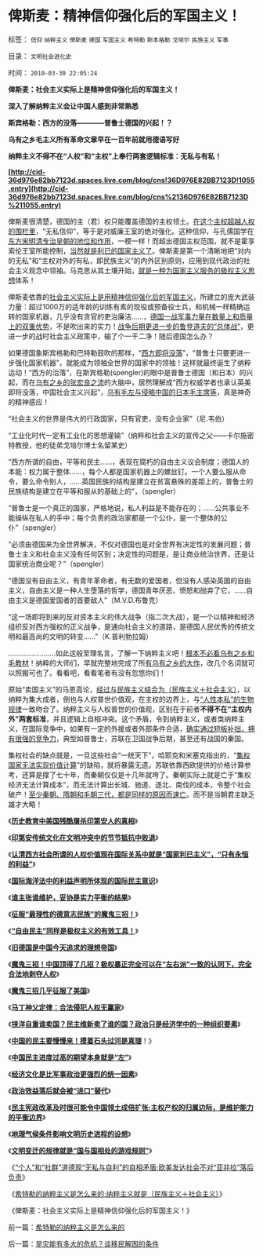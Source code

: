 # 俾斯麦：精神信仰强化后的军国主义！

标签： `信仰` `纳粹主义` `俾斯麦` `德国` `军国主义` `希特勒` `斯本格勒` `戈培尔` `民族主义` `军事` 

目录： `文明社会进化史`

时间： `2010-03-30 22:05:24`

**俾斯麦：社会主义实际上是精神信仰强化后的军国主义！**

**深入了解纳粹主义会让中国人感到非常熟悉**

**斯宾格勒：西方的没落————普鲁士德国的兴起！？**

**乌有之乡毛主义所有革命文章早在一百年前就用德语写好**

**纳粹主义不得不在“人权”和“主权”上奉行两套逻辑标准：无私与有私！**

**[http://cid-36d976e82bb7123d.spaces.live.com/blog/cns!36D976E82BB7123D!1055.entry](http://cid-36d976e82bb7123d.spaces.live.com/blog/cns%2136D976E82BB7123D%211055.entry)**

俾斯麦很清楚，德国的主（君）权只能覆盖德国的主权领土。[在这个主权超越人权的围栏里](http://blog.sina.com.cn/s/blog_5563a64d0100bfeb.html)，“无私信仰”，等于是对威廉王室的绝对强化。这种信仰，与孔儒国学在[东方宋明清专治皇朝的地位和作用](../../../2009/3/21/三纲五常儒家理教之国学精华的科学实用性.md)，一模一样！而超出德国主权范围，就不是霍享索伦王室所能控制，[当然就是利已的国家主义了](../../../2009/7/28/不要问国家对你做了什么，要问你为国家做了什么.md)。俾斯麦是第一个清晰地把“对内的无私”和“主权对外的有私，即民族主义”的内外区别原则，应用到现代政治的社会主义观念中领袖。马克思从其土壤开始，[就是一种为国家主义服务的极权主义思想](../../../2008/7/6/什么是社会生产的价值？什么是GDP？.md)体系！

俾斯麦依靠的[社会主义实际上是用精神信仰强化后的军国主义](../../../2009/12/18/为什么“大炮一响黄金万两”的战争GDP不能富国强兵.md)，所建立的庞大武装力量：超过1000万的适年龄的训练有素的现役或预备役士兵，和机械一样精确运转的国家机器，几乎没有贪官的吏治廉洁……，[德国一战军事力量在数量上和质量上的双重优势](../../../2009/12/5/战争中最困难是作战要素难以预知.md)，不是吹出来的实力！[战争后期更进一步的鲁登道夫的“总体战”](../../../2009/6/25/第一个实践马恩主义社会制度设想的世界军事强国.md)，更进一步的战时社会主义政策中，输了个一干二净！随后德国怎么办？

如果德国象斯宾格勒和巴特勒鼓吹的那样，“[西方即将没落](../../../2010/2/9/中外历史权威只是你我一样的普通人.md)”，“普鲁士只要更进一步强化国家机器”，就能成为领袖全世界的国家中的领袖！这样就最终诞生了纳粹运动！“西方的治落”，在斯宾格勒(spengler)的眼中是普鲁士德国（和日本）的兴起，而在[乌有之乡的张宏良之流](http://darthvad.blog.163.com/blog/static/5339947020096982817825/)的大脑中，居然理解成“西方权威学者也承认英美即将没落，中国社会主义兴起”，[乌有毛左与侵略中国的日本毛主席等](http://blog.sina.com.cn/s/blog_5563a64d0100g0r4.html)，真是神奇的精神感应！

“社会主义的世界是伟大的行政国家，只有官吏，没有企业家”（尼.韦伯）

“工业化时代一定有工业化的思想灌输”（纳粹和社会主义的宣传之父——卡尔施密特教授，他的徒弟戈培尔博士名留某史）

“西方所谓的自由，平等和民主……，表现在腐朽的自由主义议会制度；德国人的本能：权力属于整体……，每个人都是国家机器上的螺丝钉。一个人要么服从命令，要么命令别人，……英国民族的结构是建立在贫富悬殊的差距上的，普鲁士的民族结构是建立在平等和服从的基础上的”，（spengler）

“普鲁士是一个真正的国家，严格地说，私人利益是不能存在的；……公共事业不能操纵在私人的手中；每个负责的政治家都是一个公仆，是一个整体的公仆”（spengler）

“必须由德国来为全世界解决，不仅对德国也是对全世界有决定性的发展问题；普鲁士主义和社会主义没有任何区别；决定性的问题是，是让商业统治世界，还是让国家统治商业呢？”（spengler）

“德国没有自由主义，有青年革命者，有无数的爱国者，但没有人感染英国的自由主义，自由主义是一种人生堕落的哲学，德国青年厌恶、愤怒和抛弃了它，……自由主义是德国爱国者的首要敌人”（M.V.D.布鲁克）

“这一场即将到来的反对资本主义的伟大战争（指二次大战），是一个以精神和经济组织反对西方强权的正义战争，是通向社会主义的道路，是德国人民优秀的传统文明和最高尚的文明的转变……”（K.普利勃拉姆）

……………………如此这般至理名言，了解一下纳粹主义吧！[根本不必看乌有之乡和毛教材](http://hi.baidu.com/darthchn/blog/item/ed4ad95838c09f232934f03c.html)！纳粹的大师们，早就完整地完成了所[有乌有之乡的大作](http://hi.baidu.com/darthchn/blog/item/ed4ad95838c09f232934f03c.html)，改几个名词就可以照搬可也了。看看吧，看看笔者有没有忽悠你们！

原始“卖国主义”的马恩高论，[经过与民族主义结合为（民族主义＋社会主义）](../../../2010/3/17/征服“最理性的德意志民族”的魔鬼三招！.md)，以纳粹为集大成者，倒也与人权普世价值观，在主权的边界上，与[“人性本私”的生物规律](../../../2009/11/4/什么是“我”及人性本私和熵恒增加定律.md)一致吻合了。纳粹主义与人权普世的价值观，区别在于前者**不得不在“主权内外”两套标准**，并且逻辑上自相冲突。这个矛盾，令到纳粹主义，或者类纳粹主义，在国际竞争中，如果有一定的外援或者外部条件合适，[确实通过短板补拙，拥有很强的竞争力](../../../2009/12/24/短板决定实力，要素替代的战斗力.md)，典型如普鲁士，苏联在卫国战争后期，甚至还有战国的秦国。

集权社会的缺点就是，一旦这些社会“一统天下”，哈耶克和米塞克指出的，“[集权国家无法实现价值计算](../../../2010/1/23/垄断和大企业和社会主义都没有前途.md)”的缺陷，就将暴露无遗。苏联依靠西欧提供的价格计算参考，还算是撑了七十年，而秦朝仅仅是十几年就垮了。秦朝实际上就是亡于“集权经济无法计算成本”，而无法计算出长城、驰道、逐北、南伐的成本，令整个社会破产！[至少秦朝、隋朝和毛朝三代，都是同样的原因而速亡](../../../2010/1/24/人权完整性对国家利益的价值.md)。而不是当朝君主缺乏雄才大略！

《[**历史教育中美国残酷屠杀印第安人的真相**](../../../2009/7/6/美国残酷屠杀印第安人的历史真相.md)》

《[**印第安传统文化在文明冲突中的节节抵抗中败退**](../../../2009/7/6/印第安传统文化在文明冲突中的节节抵抗中败退.md)》

《[**认清西方社会所谓的人权价值观在国际关系中就是“国家利已主义”，“只有永恒的利益”**](../../../2009/6/14/认清西方社会所谓的人权价值观的真相.md)》

《[**国际海洋法中的利益声明所体现的国际民主意识**](../../../2009/4/7/谁主张谁维护的现代国际法；海洋法的利益声明.md)》

《[**谁主张谁维护，妥协是实力平衡的结果**](../../../2009/9/3/谁主张谁维护，妥协是实力平衡的结果.md)》

《[**征服“最理性的德意志民族”的魔鬼三招！**](../../../2010/3/17/征服“最理性的德意志民族”的魔鬼三招！.md)》

《[**“自由民主”同样是极权主义的有效工具！**](../../../2010/3/18/“自由平等”同样是极权主义的有效工具！.md)》

《[**旧德国是中国今天追求的理想帝国**](../../../2009/6/29/法式民主可能方便了民粹希特勒上台.md)》

《[**魔鬼三招！中国顶得了几招？极权暴正完全可以在“左右派”一致的认同下，完全合法地剥夺人权**](../../../2010/3/19/魔鬼三招！中国顶得了几招？.md)》

《[**魔鬼三招几乎征服了美国**](../../../2010/3/19/魔鬼三招几乎征服了美国.md)》

《[**马丁神父定律：合法侵犯人权无赢家**](../../../2010/3/20/马丁神父定律：“合法侵犯人权”无赢家.md)》

《[**挟洋自重谁卖国？民主维新卖了谁的国？政治只是经济学中的一种组织要素**](../../../2010/3/20/政治只是经济学中的一种组织要素.md)》

《[**中国的民主要慢慢来！摸着石头过河是真理**](../../../2010/3/21/中国的民主要慢慢来！摸着石头过河是真理！.md)！》

《[**中国民主进度过高的期望本身就是“左”**](../../../2010/3/21/警惕中国民主进度过高的期望.md)》

《[**经济文化是比军事政治更强烈的统一因素**](../../../2010/3/22/经济文化是比军事政治更强烈的统一因素.md)》

《[**政治效益落后就会被“进口”替代**](../../../2010/3/22/中国应该开始学会讲实力.md)》

《[**民主宪政改革及时很可能令中国领土成倍扩张;主权产权的归属边际，是维护能力的平衡边界**](../../../2010/3/22/中国应该开始学会讲实力.md)》

《[**地理气侯条件影响文明历史进程的设想**](../../../2010/3/24/地理气侯条件影响文明历史进程的设想.md)》

《[**文明变迁的规律就是“国与国相处的游戏规则”**](../../../2010/3/29/文明变迁的规律就是文明合作，避免冲突的规则.md)》

《[“个人”和“社群”道德观“无私与自利”的自相矛盾;欧美发达社会不对“亚非拉”落后负责](../../../2010/3/29/“个人”和“社群”道德观“无私与自利”的自相矛盾.md)》

《[希特勒的纳粹主义是怎么来的;纳粹主义就是｛民族主义＋社会主义｝](../../../2010/3/30/希特勒的纳粹主义是怎么来的.md)》

《俾斯麦：社会主义实际上是精神信仰强化后的军国主义！》



前一篇：[希特勒的纳粹主义是怎么来的](../../../2010/3/30/希特勒的纳粹主义是怎么来的.md)

后一篇：[旱灾能有多大的危机？谈移民解困的条件](../../../2010/4/5/旱灾能有多大的危机？谈移民解困的条件.md)
